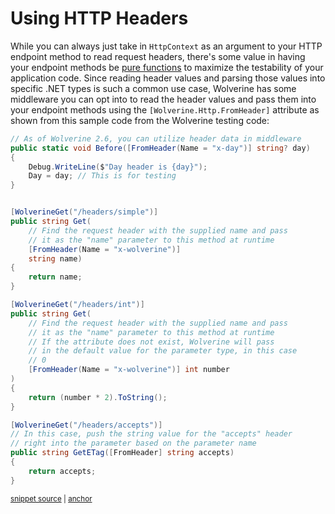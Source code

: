 # Using HTTP Headers

While you can always just take in `HttpContext` as an argument to your HTTP endpoint method to read request headers,
there's some value in having your endpoint methods be [pure functions](https://en.wikipedia.org/wiki/Pure_function) 
to maximize the testability of your application code. Since reading header values and parsing those values into
specific .NET types is such a common use case, Wolverine has some middleware you can opt into to read the header values
and pass them into your endpoint methods using the `[Wolverine.Http.FromHeader]` attribute as shown from this sample
code from the Wolverine testing code:

<!-- snippet: sample_pushing_header_values_into_endpoint_methods -->
<a id='snippet-sample_pushing_header_values_into_endpoint_methods'></a>
```cs
// As of Wolverine 2.6, you can utilize header data in middleware
public static void Before([FromHeader(Name = "x-day")] string? day)
{
    Debug.WriteLine($"Day header is {day}");
    Day = day; // This is for testing
}


[WolverineGet("/headers/simple")]
public string Get(
    // Find the request header with the supplied name and pass
    // it as the "name" parameter to this method at runtime
    [FromHeader(Name = "x-wolverine")] 
    string name)
{
    return name;
}    

[WolverineGet("/headers/int")]
public string Get(
    // Find the request header with the supplied name and pass
    // it as the "name" parameter to this method at runtime
    // If the attribute does not exist, Wolverine will pass
    // in the default value for the parameter type, in this case
    // 0
    [FromHeader(Name = "x-wolverine")] int number
)
{
    return (number * 2).ToString();
}   

[WolverineGet("/headers/accepts")]
// In this case, push the string value for the "accepts" header
// right into the parameter based on the parameter name
public string GetETag([FromHeader] string accepts)
{
    return accepts;
}
```
<sup><a href='https://github.com/JasperFx/wolverine/blob/main/src/Http/WolverineWebApi/HeaderUsingEndpoint.cs#L14-L55' title='Snippet source file'>snippet source</a> | <a href='#snippet-sample_pushing_header_values_into_endpoint_methods' title='Start of snippet'>anchor</a></sup>
<!-- endSnippet -->
